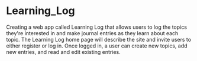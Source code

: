 # Learning_Log

Creating a web app called Learning Log that allows users to log the topics they're 
interested in and make journal entries as they learn about each topic.
The Learning Log home page will describe the site and invite users to  either register or log in.
Once logged in, a user can create new topics, add new entries, and read and edit existing entries.


